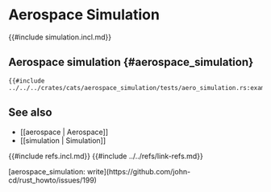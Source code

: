 # Aerospace Simulation

{{#include simulation.incl.md}}

## Aerospace simulation {#aerospace_simulation}

```rust,editable
{{#include ../../../crates/cats/aerospace_simulation/tests/aero_simulation.rs:example}}
```

## See also

- [[aerospace | Aerospace]]
- [[simulation | Simulation]]

{{#include refs.incl.md}}
{{#include ../../refs/link-refs.md}}

<div class="hidden">
[aerospace_simulation: write](https://github.com/john-cd/rust_howto/issues/199)
</div>
